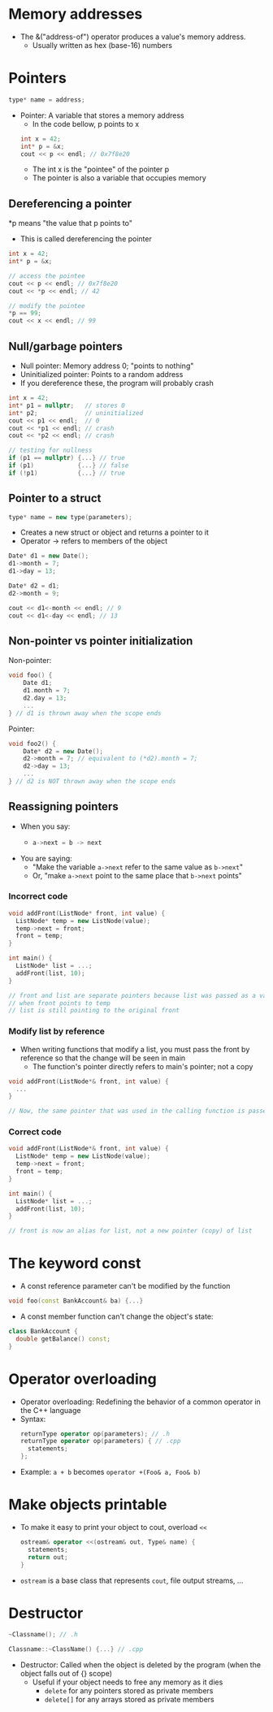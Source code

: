 # Memory addresses

- The &("address-of") operator produces a value's memory address.
  - Usually written as hex (base-16) numbers

# Pointers

```cpp
type* name = address;
```

- Pointer: A variable that stores a memory address
  - In the code bellow, p points to x
  ```cpp
  int x = 42;
  int* p = &x;
  cout << p << endl; // 0x7f8e20
  ```
  - The int x is the "pointee" of the pointer p
  - The pointer is also a variable that occupies memory

## Dereferencing a pointer

*p means "the value that p points to"
- This is called dereferencing the pointer

```cpp
int x = 42;
int* p = &x;

// access the pointee
cout << p << endl; // 0x7f8e20
cout << *p << endl; // 42

// modify the pointee
*p == 99;
cout << x << endl; // 99
```

## Null/garbage pointers

- Null pointer: Memory address 0; "points to nothing"
- Uninitialized pointer: Points to a random address
- If you dereference these, the program will probably crash

```cpp
int x = 42;
int* p1 = nullptr;   // stores 0
int* p2;             // uninitialized
cout << p1 << endl;  // 0
cout << *p1 << endl; // crash
cout << *p2 << endl; // crash

// testing for nullness
if (p1 == nullptr) {...} // true
if (p1)            {...} // false
if (!p1)           {...} // true
```

## Pointer to a struct

```cpp
type* name = new type(parameters);
```

- Creates a new struct or object and returns a pointer to it
- Operator -> refers to members of the object

```cpp
Date* d1 = new Date();
d1->month = 7;
d1->day = 13;

Date* d2 = d1;
d2->month = 9;

cout << d1<-month << endl; // 9
cout << d1<-day << endl; // 13
```

## Non-pointer vs pointer initialization

Non-pointer:

```cpp
void foo() {
    Date d1;
    d1.month = 7;
    d2.day = 13;
    ...
} // d1 is thrown away when the scope ends
```

Pointer:

```cpp
void foo2() {
    Date* d2 = new Date();
    d2->month = 7; // equivalent to (*d2).month = 7;
    d2->day = 13;
    ...
} // d2 is NOT thrown away when the scope ends
```

## Reassigning pointers

- When you say:
  - ```cpp
    a->next = b -> next  
    ```
- You are saying:
  - "Make the variable `a->next` refer to the same value as `b->next`"
  - Or, "make `a->next` point to the same place that `b->next` points"

### Incorrect code

```cpp
void addFront(ListNode* front, int value) {
  ListNode* temp = new ListNode(value);
  temp->next = front;
  front = temp;
}

int main() {
  ListNode* list = ...;
  addFront(list, 10);
}

// front and list are separate pointers because list was passed as a value to addFront
// when front points to temp
// list is still pointing to the original front
```

### Modify list by reference

- When writing functions that modify a list, you must pass the front by reference so that the change will be seen in 
  main
  - The function's pointer directly refers to main's pointer; not a copy

```cpp
void addFront(ListNode*& front, int value) {
  ...
}

// Now, the same pointer that was used in the calling function is passed to addFront
```

### Correct code

```cpp
void addFront(ListNode*& front, int value) {
  ListNode* temp = new ListNode(value);
  temp->next = front;
  front = temp;
}

int main() {
  ListNode* list = ...;
  addFront(list, 10);
}

// front is now an alias for list, not a new pointer (copy) of list
```

# The keyword const

- A const reference parameter can't be modified by the function

```cpp
void foo(const BankAccount& ba) {...}
```

- A const member function can't change the object's state:

```cpp
class BankAccount {
  double getBalance() const;
}
```

# Operator overloading

- Operator overloading: Redefining the behavior of a common operator in the C++ language
- Syntax:
  ```cpp
  returnType operator op(parameters); // .h
  returnType operator op(parameters) { // .cpp
    statements;
  };
  ```
- Example: `a + b` becomes `operator +(Foo& a, Foo& b)`

# Make objects printable

- To make it easy to print your object to cout, overload `<<`
  ```cpp
  ostream& operator <<(ostream& out, Type& name) {
    statements;
    return out;
  }
  ```
- `ostream` is a base class that represents `cout`, file output streams, ...

# Destructor

```cpp
~Classname(); // .h

Classname::~ClassName() {...} // .cpp
```

- Destructor: Called when the object is deleted by the program (when the object falls out of {} scope)
  - Useful if your object needs to free any memory as it dies
    - `delete` for any pointers stored as private members
    - `delete[]` for any arrays stored as private members